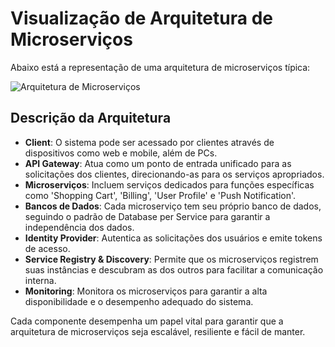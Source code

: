 
# Visualização de Arquitetura de Microserviços

Abaixo está a representação de uma arquitetura de microserviços típica:

![Arquitetura de Microserviços](sandbox:/mnt/data/image.png)

## Descrição da Arquitetura

- **Client**: O sistema pode ser acessado por clientes através de dispositivos como web e mobile, além de PCs.
- **API Gateway**: Atua como um ponto de entrada unificado para as solicitações dos clientes, direcionando-as para os serviços apropriados.
- **Microserviços**: Incluem serviços dedicados para funções específicas como 'Shopping Cart', 'Billing', 'User Profile' e 'Push Notification'.
- **Bancos de Dados**: Cada microserviço tem seu próprio banco de dados, seguindo o padrão de Database per Service para garantir a independência dos dados.
- **Identity Provider**: Autentica as solicitações dos usuários e emite tokens de acesso.
- **Service Registry & Discovery**: Permite que os microserviços registrem suas instâncias e descubram as dos outros para facilitar a comunicação interna.
- **Monitoring**: Monitora os microserviços para garantir a alta disponibilidade e o desempenho adequado do sistema.

Cada componente desempenha um papel vital para garantir que a arquitetura de microserviços seja escalável, resiliente e fácil de manter.


